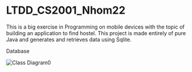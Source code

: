 # LTDD_CS2001_Nhom22

This is a big exercise in Programming on mobile devices with the topic of building an application to find hostel. This project is made entirely of pure Java and generates and retrieves data using Sqlite.

 Database

![Class Diagram0](https://github.com/TranDatk/LTDD_CS2001_Nhom22/assets/84312661/2793dfcb-2d27-427f-a24d-eb31f475c16b)
